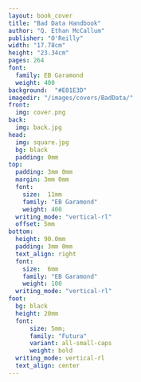 ```yaml
---
layout: book_cover
title: "Bad Data Handbook"
author: "Q. Ethan McCallum"
publisher: "O'Reilly"
width: "17.78cm"
height: "23.34cm"
pages: 264
font:
  family: EB Garamond
  weight: 400
background:  "#E01E3D"
imagedir: "/images/covers/BadData/"
front:
  img: cover.png
back:
  img: back.jpg
head:
  img: square.jpg
  bg: black
  padding: 0mm
top:
  padding: 3mm 0mm
  margin: 3mm 0mm
  font:
    size:  11mm
    family: "EB Garamond"
    weight: 400
  writing_mode: "vertical-rl"
  offset: 5mm
bottom:
  height: 90.0mm
  padding: 3mm 0mm
  text_align: right
  font:
    size:  6mm
    family: "EB Garamond"
    weight: 100
  writing_mode: "vertical-rl"
foot:
  bg: black
  height: 20mm
  font:
      size: 5mm;
      family: "Futura"
      variant: all-small-caps
      weight: bold
  writing_mode: vertical-rl
  text_align: center
---
```

